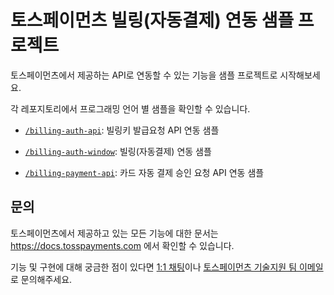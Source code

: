 # 토스페이먼츠 빌링(자동결제) 연동 샘플 프로젝트

토스페이먼츠에서 제공하는 API로 연동할 수 있는 기능을 샘플 프로젝트로 시작해보세요. 

각 레포지토리에서 프로그래밍 언어 별 샘플을 확인할 수 있습니다.

- [`/billing-auth-api`](https://github.com/tosspayments/billing-samples/tree/main/billing-auth-api): 빌링키 발급요청 API 연동 샘플

- [`/billing-auth-window`](https://github.com/tosspayments/billing-samples/tree/main/billing-auth-window): 빌링(자동결제) 연동 샘플

- [`/billing-payment-api`](https://github.com/tosspayments/billing-samples/tree/main/billing-payment-api): 카드 자동 결제 승인 요청 API 연동 샘플


## 문의

토스페이먼츠에서 제공하고 있는 모든 기능에 대한 문서는 https://docs.tosspayments.com 에서 확인할 수 있습니다.

기능 및 구현에 대해 궁금한 점이 있다면 [1:1 채팅](https://discord.com/invite/VdkfJnknD9)이나 [토스페이먼츠 기술지원 팀 이메일](techsupport@tosspayments.com)로 문의해주세요.


